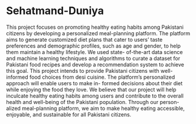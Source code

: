 # Sehatmand-Duniya

This project focuses on promoting healthy eating habits among Pakistani citizens by
developing a personalized meal-planning platform. The platform aims to generate
customized diet plans that cater to users’ taste preferences and demographic profiles,
such as age and gender, to help them maintain a healthy lifestyle. We used state-
of-the-art data science and machine learning techniques and algorithms to curate a
dataset for Pakistani food recipes and develop a recommendation system to achieve
this goal.
This project intends to provide Pakistani citizens with well-informed food choices
from desi cuisine. The platform’s personalized approach will enable users to make in-
formed decisions about their diet while enjoying the food they love. We believe that
our project will help inculcate healthy eating habits among users and contribute to
the overall health and well-being of the Pakistani population. Through our person-
alized meal-planning platform, we aim to make healthy eating accessible, enjoyable,
and sustainable for all Pakistani citizens.


